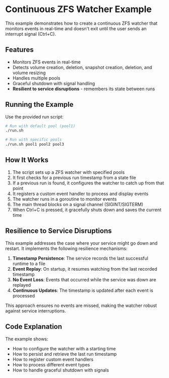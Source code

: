 # Continuous ZFS Watcher Example

This example demonstrates how to create a continuous ZFS watcher that monitors events in real-time and doesn't exit until the user sends an interrupt signal (Ctrl+C).

## Features

- Monitors ZFS events in real-time
- Detects volume creation, deletion, snapshot creation, deletion, and volume resizing
- Handles multiple pools
- Graceful shutdown with signal handling
- **Resilient to service disruptions** - remembers its state between runs

## Running the Example

Use the provided run script:

```bash
# Run with default pool (pool1)
./run.sh

# Run with specific pools
./run.sh pool1 pool2 pool3
```

## How It Works

1. The script sets up a ZFS watcher with specified pools
2. It first checks for a previous run timestamp from a state file
3. If a previous run is found, it configures the watcher to catch up from that point
4. It registers a custom event handler to process and display events
5. The watcher runs in a goroutine to monitor events
6. The main thread blocks on a signal channel (SIGINT/SIGTERM)
7. When Ctrl+C is pressed, it gracefully shuts down and saves the current time

## Resilience to Service Disruptions

This example addresses the case where your service might go down and restart. It implements the following resilience mechanisms:

1. **Timestamp Persistence**: The service records the last successful runtime to a file
2. **Event Replay**: On startup, it resumes watching from the last recorded timestamp
3. **No Event Loss**: Events that occurred while the service was down are replayed
4. **Continuous Updates**: The timestamp is updated after each event is processed

This approach ensures no events are missed, making the watcher robust against service interruptions.

## Code Explanation

The example shows:

- How to configure the watcher with a starting time
- How to persist and retrieve the last run timestamp
- How to register custom event handlers
- How to process different event types
- How to handle graceful shutdown with signals
